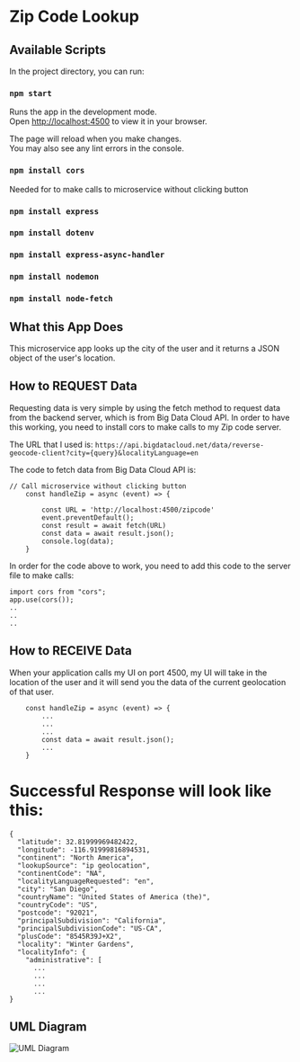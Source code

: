 # Zip Code Lookup

## Available Scripts

In the project directory, you can run:

### `npm start`

Runs the app in the development mode.\
Open [http://localhost:4500](http://localhost:4500) to view it in your browser.

The page will reload when you make changes.\
You may also see any lint errors in the console.

### `npm install cors`

Needed for to make calls to microservice without clicking button

### `npm install express`

### `npm install dotenv`

### `npm install express-async-handler`

### `npm install nodemon`

### `npm install node-fetch`

## What this App Does

This microservice app looks up the city of the user and it returns a JSON object of the user's location.

## How to REQUEST Data
Requesting data is very simple by using the fetch method to request data from the backend server, which is from Big Data Cloud API. In order
to have this working, you need to install cors to make calls to my Zip code server. 

The URL that I used is: `https://api.bigdatacloud.net/data/reverse-geocode-client?city={query}&localityLanguage=en`

The code to fetch data from Big Data Cloud API is: 
```JS
// Call microservice without clicking button
    const handleZip = async (event) => {
        
        const URL = 'http://localhost:4500/zipcode'
        event.preventDefault();
        const result = await fetch(URL)
        const data = await result.json();
        console.log(data);
    }
```

In order for the code above to work, you need to add this code to the server file to make calls:
```JS
import cors from "cors";
app.use(cors());
..
..
..
```
## How to RECEIVE Data
When your application calls my UI on port 4500, my UI will take in the location of the user and it will send you the data of the current 
geolocation of that user.
```JS   
    const handleZip = async (event) => {
        ...
        ...
        ...
        const data = await result.json();
        ...
    }
```
# Successful Response will look like this: 
```JS
{
  "latitude": 32.81999969482422,
  "longitude": -116.91999816894531,
  "continent": "North America",
  "lookupSource": "ip geolocation",
  "continentCode": "NA",
  "localityLanguageRequested": "en",
  "city": "San Diego",
  "countryName": "United States of America (the)",
  "countryCode": "US",
  "postcode": "92021",
  "principalSubdivision": "California",
  "principalSubdivisionCode": "US-CA",
  "plusCode": "8545R39J+X2",
  "locality": "Winter Gardens",
  "localityInfo": {
    "administrative": [
      ...
      ...
      ...
      ...
}
```
## UML Diagram
![UML Diagram](https://user-images.githubusercontent.com/13703308/236877383-c2a2fdf7-7b51-4d1d-b9f6-94c472b8c0c0.png)
